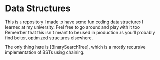 # Data Structures

This is a repository I made to have some fun coding data structures I learned at my university. Feel free to go around and play with it too.
Remember that this isn't meant to be used in production as you'll probably find better, optimized structures elsewhere.

The only thing here is [BinarySearchTree], which is a mostly recursive implementation of BSTs using chaining.
